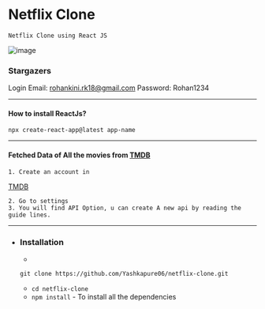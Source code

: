 # Netflix Clone
    Netflix Clone using React JS


![image](https://user-images.githubusercontent.com/61585443/185205338-c20bb089-618f-49e2-b740-1c02838030a4.png)



<h3>Stargazers</h3>

Login Email: rohankini.rk18@gmail.com  Password: Rohan1234
        
        
***
#### How to install ReactJs?

``` npx create-react-app@latest app-name ```
***
#### Fetched Data of All the movies from [TMDB](https://www.themoviedb.org/)
    1. Create an account in 
[TMDB](https://www.themoviedb.org/)

    2. Go to settings
    3. You will find API Option, u can create A new api by reading the guide lines.
***
* ### Installation

    *
     ```
     git clone https://github.com/Yashkapure06/netflix-clone.git
    ```
    *  ```cd netflix-clone```
    * ``` npm install ``` - To install all the dependencies
